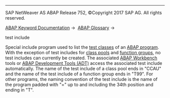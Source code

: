   

* * *

SAP NetWeaver AS ABAP Release 752, ©Copyright 2017 SAP AG. All rights reserved.

[ABAP Keyword Documentation](javascript:call_link\('abenabap.htm'\)) →  [ABAP Glossary](javascript:call_link\('abenabap_glossary.htm'\)) → 

test include

Special include program used to list the [test classes](javascript:call_link\('abentest_class_glosry.htm'\) "Glossary Entry") of an [ABAP program](javascript:call_link\('abenabap_program_glosry.htm'\) "Glossary Entry"). With the exception of test includes for [class pools](javascript:call_link\('abenclass_pool_glosry.htm'\) "Glossary Entry") and [function groups](javascript:call_link\('abenfunction_group_glosry.htm'\) "Glossary Entry"), no test includes can currently be created. The associated [ABAP Workbench](javascript:call_link\('abenabap_workbench_glosry.htm'\) "Glossary Entry") tools or [ABAP Development Tools (ADT)](javascript:call_link\('abenadt_glosry.htm'\) "Glossary Entry") access the associated test include automatically. The name of the test include of a class pool ends in "CCAU" and the name of the test include of a function group ends in "T99". For other programs, the naming convention of the test include is the name of the program padded with "=" up to and including the 34th position and ending in "T".